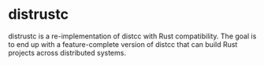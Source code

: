 # distrustc
distrustc is a re-implementation of distcc with Rust compatibility.
The goal is to end up with a feature-complete version of distcc that can build Rust projects across distributed systems.
